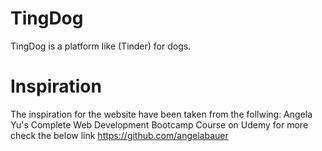 # TingDog
TingDog is a platform like (Tinder) for dogs. 

# Inspiration
The inspiration for the website have been taken from the follwing:
Angela Yu's Complete Web Development Bootcamp Course on Udemy for more check the below link
https://github.com/angelabauer
